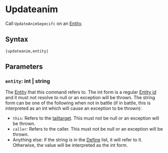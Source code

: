 # Updateanim

Call `UpdateAnimSepecifc` on an [Entity](../../../Data%20format/Entity.md).

## Syntax

````
|updateanim,entity|
````

## Parameters

### `entity`: int | string

The [Entity](../../../Data%20format/Entity.md) that this command refers to. The int form is a regular [Entity id](../Entity%20id.md) and it must not resolve to null or an exception will be thrown. The string form can be one of the following when not in battle (if in battle, this is interpreted as an int which will cause an exception to be thrown):

* `this`: Refers to the [tailtarget](../../Notable%20local%20variable/tailtarget.md). This must not be null or an exception will be thrown.
* `caller`: Refers to the caller. This must not be null or an exception will be thrown.
* Anything else: if the string is in the [Define](Define.md) list, it will refer to it. Otherwise, the value will be interpreted as the int form.

